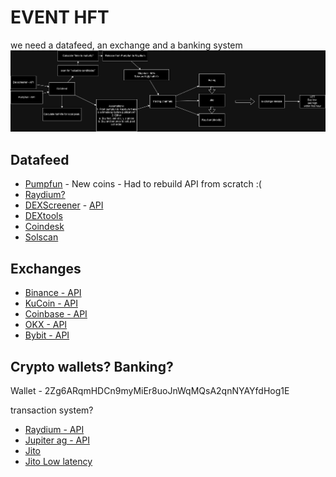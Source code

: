 # EVENT HFT
we need a datafeed, an exchange and a banking system
![alt text](https://github.com/CtoL95/WTech/blob/main/DATA/WTECH.jpg)



## Datafeed
- [Pumpfun](https://pump.fun/board) - New coins - Had to rebuild API from scratch :(
- [Raydium?]()
- [DEXScreener](https://dexscreener.com/search) - [API](https://docs.dexscreener.com/api/reference)
- [DEXtools](https://www.dextools.io/)
- [Coindesk](https://www.coindesk.com/)
- [Solscan](https://solscan.io/)

## Exchanges
- [Binance - API](https://www.binance.com/en-GB/binance-api)
- [KuCoin - API](https://www.kucoin.com/api)
- [Coinbase - API](https://docs.cdp.coinbase.com/exchange/docs/getting-started)
- [OKX - API](https://www.okx.com/docs-v5/en/#overview)
- [Bybit - API](https://www.bybit.com/future-activity/en/developer)

## Crypto wallets? Banking?

Wallet - 2Zg6ARqmHDCn9myMiEr8uoJnWqMQsA2qnNYAYfdHog1E

transaction system?
- [Raydium - API](https://docs.raydium.io/raydium/traders/trade-api)
- [Jupiter ag - API](https://station.jup.ag/docs/api)
- [Jito](https://www.jito.network/docs/jitosol/introduction-to-jito/)
- [Jito Low latency](https://docs.jito.wtf/en/latest/lowlatencytxnsend.html)
